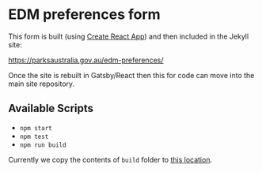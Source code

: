 # EDM preferences form

This form is built (using [Create React App](https://github.com/facebook/create-react-app)) and then included in the Jekyll site:

https://parksaustralia.gov.au/edm-preferences/

Once the site is rebuilt in Gatsby/React then this for code can move into the main site repository.

## Available Scripts

- `npm start`
- `npm test`
- `npm run build`

Currently we copy the contents of `build` folder to [this location](https://github.com/envris/parksaustralia/tree/master/edm-preferences/form).

